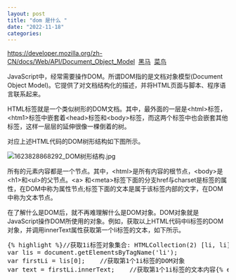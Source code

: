 ```yaml
---
layout: post
title: "dom 是什么 "
date: "2022-11-18"
categories: 
---
```

<p><a href="https://developer.mozilla.org/zh-CN/docs/Web/API/Document_Object_Model">https://developer.mozilla.org/zh-CN/docs/Web/API/Document_Object_Model</a>&nbsp;&nbsp;<a href="https://www.itcast.cn/news/20210616/18210937586.shtml">黑马</a>&nbsp;&nbsp;<a href="https://www.runoob.com/htmldom/htmldom-tutorial.html">菜鸟</a></p>

<p>JavaScript中，经常需要操作DOM。所谓DOM指的是文档对象模型(Document Object Model)。它提供了对文档结构化的描述，并将HTML页面与脚本、程序语言联系起来。</p>

<p>HTML标签就是一个类似树形的DOM文档。其中，最外面的一层是&lt;html&gt;标签，&lt;htm1&gt;标签中嵌套着&lt;head&gt;标签和&lt;body&gt;标签，而这两个标签中也会嵌套其他标签，这样一层层的延伸很像一棵倒着的树。</p>

<p>对应上述HTML代码的DOM树形结构如下图所示。</p>

<p><img alt="1623828868292_DOM树形结构.jpg" src="http://www.itheima.com/images/newslistPIC/1623828868291_DOM%E6%A0%91%E5%BD%A2%E7%BB%93%E6%9E%84.jpg" /></p>

<p>所有的元素内容都是一个节点。其中，&lt;html&gt;是所有内容的根节点，&lt;body&gt;是&lt;h1&gt;和&lt;ul&gt;的父节点。&lt;a&gt; 和&lt;meta&gt;标签下面的分支href与charset是标签的属性，在DOM中称为属性节点;标签下面的文本是属于该标签内部的文字，在DOM中称为文本节点。</p>

<p>在了解什么是DOM后，就不再难理解什么是DOM对象。DOM对象就是JavaScript操作DOM所使用的对象。例如，获取以上HTML代码中li标签的DOM对象，并调用innerText属性获取第一个li标签的文本，如下所示。</p>

<pre tabindex="0">
{% highlight %}//获取1i标签对象集合: HTMLCollection(2) [li, li]
var lis = document.getElementsByTagName(&#39;li&#39;);
var firstLi = lis[0];    //获取第1个1i标签的DOM对象
var text = firstLi.innerText;    //获取第1个1i标签的文本内容{% endhighlight %}

<p>&nbsp;</p>

